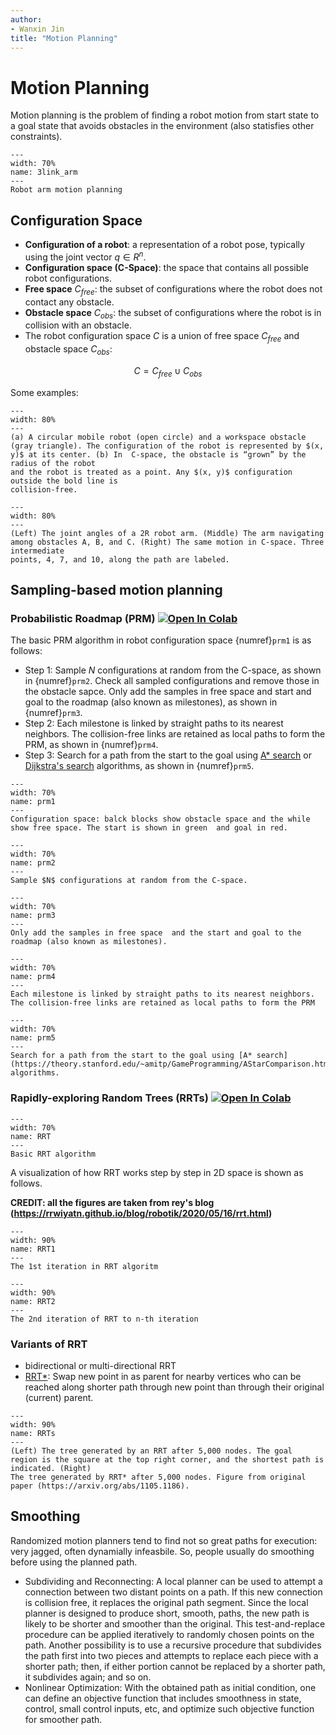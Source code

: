 ```yaml
---
author:
- Wanxin Jin
title: "Motion Planning"
---
```

# Motion Planning

Motion planning is the problem of finding a robot motion from start
state to a goal state that avoids obstacles in the environment (also statisfies other constraints).

```{figure}  ./figures/motion-planning.gif
---
width: 70%
name: 3link_arm
---
Robot arm motion planning
```

## Configuration Space

- **Configuration of a robot**:  a representation of a robot pose, typically using the joint vector $q\in R^n$.
- **Configuration space (C-Space)**: the space that contains all possible robot configurations.
- **Free space** $C_{free}$: the subset of configurations where the robot does not contact any obstacle.
- **Obstacle space** $C_{obs}$: the subset of configurations where the robot is in collision with an obstacle.
- The robot configuration space $C$ is a union of free space $C_{free}$ and obstacle space $C_{obs}$:

$$
C=C_{free}\cup C_{obs}
$$

Some examples:

```{figure} ./figures/exp2_cspace.png
---
width: 80%
---
(a) A circular mobile robot (open circle) and a workspace obstacle
(gray triangle). The configuration of the robot is represented by $(x, y)$ at its center. (b) In  C-space, the obstacle is “grown” by the radius of the robot
and the robot is treated as a point. Any $(x, y)$ configuration outside the bold line is
collision-free.
```

```{figure} ./figures/2rrobot_arm_cspace.png
---
width: 80%
---
(Left) The joint angles of a 2R robot arm. (Middle) The arm navigating
among obstacles A, B, and C. (Right) The same motion in C-space. Three intermediate
points, 4, 7, and 10, along the path are labeled.
```

## Sampling-based motion planning

### Probabilistic Roadmap (PRM) [![Open In Colab](https://colab.research.google.com/assets/colab-badge.svg)](https://colab.research.google.com/drive/1TvEIeUeZnZjJOjU33IVWLnP43DrFXxVY?usp=sharing)

The basic PRM algorithm in robot configuration space {numref}`prm1` is as follows:

- Step 1: Sample $N$ configurations at random from the C-space, as shown in {numref}`prm2`. Check all sampled configurations and remove those in the obstacle sapce. Only add the samples in free space  and  start and goal to the roadmap (also known as milestones),  as shown in {numref}`prm3`.
- Step 2: Each milestone is linked by straight paths to its nearest neighbors. The collision-free links are retained as local paths to form the PRM, as shown in {numref}`prm4`.
- Step 3: Search for a path from the start to the goal using [A* search](https://en.wikipedia.org/wiki/A*_search_algorithm) or [Dijkstra's search](https://en.wikipedia.org/wiki/Dijkstra%27s_algorithm) algorithms, as shown in {numref}`prm5`.

```{figure} ./figures/prm-1.png
---
width: 70%
name: prm1
---
Configuration space: balck blocks show obstacle space and the while show free space. The start is shown in green  and goal in red.
```
```{figure} ./figures/prm-2.png
---
width: 70%
name: prm2
---
Sample $N$ configurations at random from the C-space.
```
```{figure} ./figures/prm-3.png
---
width: 70%
name: prm3
---
Only add the samples in free space  and the start and goal to the roadmap (also known as milestones).
```
```{figure} ./figures/prm-4.png
---
width: 70%
name: prm4
---
Each milestone is linked by straight paths to its nearest neighbors. The collision-free links are retained as local paths to form the PRM
```
```{figure} ./figures/prm-5.png
---
width: 70%
name: prm5
---
Search for a path from the start to the goal using [A* search](https://theory.stanford.edu/~amitp/GameProgramming/AStarComparison.html) algorithms.
```
### Rapidly-exploring Random Trees (RRTs) [![Open In Colab](https://colab.research.google.com/assets/colab-badge.svg)](https://colab.research.google.com/drive/1fxMlKzIWIWr6Qq49wTmTsIAJz5pp0ing?usp=sharing)



<!-- The basic RRT algorithm is as follows (from https://arxiv.org/pdf/1105.1186) -->

```{figure}
---
width: 70%
name: RRT
---
Basic RRT algorithm 
```
A visualization of how RRT works step by step in 2D space is shown as follows.

**CREDIT: all the figures are taken from rey's blog (https://rrwiyatn.github.io/blog/robotik/2020/05/16/rrt.html)**

```{figure} ./figures/rrt-1.png
---
width: 90%
name: RRT1 
---
The 1st iteration in RRT algoritm
```
```{figure} ./figures/rrt-2.png
---
width: 90%
name: RRT2
---
The 2nd iteration of RRT to n-th iteration
```
### Variants of RRT

- bidirectional or multi-directional RRT
- [RRT*](https://arxiv.org/abs/1105.1186): Swap new point in as parent for nearby vertices who can be reached
  along shorter path through new point than through their original
  (current) parent.

```{figure}  ./figures/rrt*.png
---
width: 90%
name: RRTs
---
(Left) The tree generated by an RRT after 5,000 nodes. The goal
region is the square at the top right corner, and the shortest path is indicated. (Right)
The tree generated by RRT* after 5,000 nodes. Figure from original paper (https://arxiv.org/abs/1105.1186).
```
## Smoothing

Randomized motion planners tend to find not so great paths for
execution: very jagged, often dynamially infeasbile. So, people usually do smoothing before using the planned path.

- Subdividing and Reconnecting: A local planner can be used to attempt a connection between two distant points on a path. If this new connection is collision free, it replaces the original path segment. Since the local planner is designed to
  produce short, smooth, paths, the new path is likely to be shorter and smoother
  than the original. This test-and-replace procedure can be applied iteratively to
  randomly chosen points on the path. Another possibility is to use a recursive
  procedure that subdivides the path first into two pieces and attempts to replace
  each piece with a shorter path; then, if either portion cannot be replaced by a
  shorter path, it subdivides again; and so on.
- Nonlinear Optimization: With the obtained path as initial condition, one can define an objective function that includes smoothness in state, control, small control inputs, etc, and optimize such objective function for smoother path.




